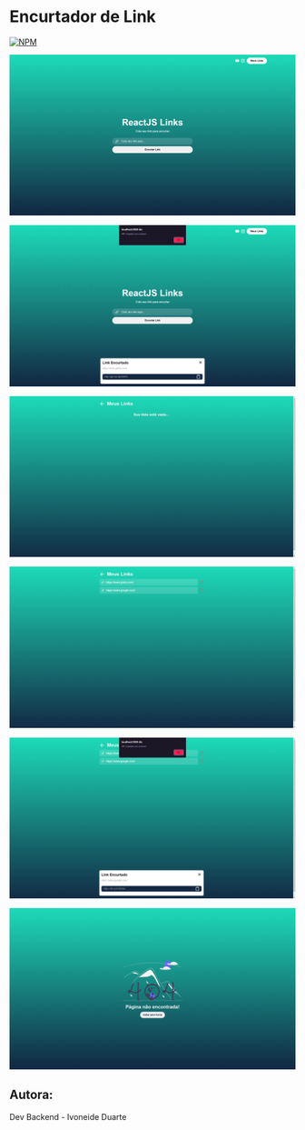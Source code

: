 # Encurtador de Link
[![NPM](https://img.shields.io/npm/l/react)](https://github.com/Ivoneideduarte/robotic-arm-with-controller/blob/main/LICENSE) 



 
 ![Web 1](https://github.com/Ivoneideduarte/Encurtador-de-link/blob/master/public/imgs/img01.png)
 
 ![Web 1](https://github.com/Ivoneideduarte/Encurtador-de-link/blob/master/public/imgs/img02.png)
 
 ![Web 1](https://github.com/Ivoneideduarte/Encurtador-de-link/blob/master/public/imgs/img03.png)
 
 ![Web 1](https://github.com/Ivoneideduarte/Encurtador-de-link/blob/master/public/imgs/img04.png)
 
 ![Web 1](https://github.com/Ivoneideduarte/Encurtador-de-link/blob/master/public/imgs/img05.png)
 
 ![Web 1](https://github.com/Ivoneideduarte/Encurtador-de-link/blob/master/public/imgs/img06.png)
 
 ## Autora:
  Dev Backend - Ivoneide Duarte

